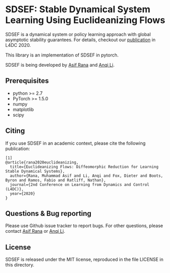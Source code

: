SDSEF: Stable Dynamical System Learning Using Euclideanizing Flows
===================================================
SDSEF is a dynamical system or policy learning approach with global asymptotic stability guarantees.
For details, checkout our [publication](https://arxiv.org/pdf/2005.13143.pdf) in L4DC 2020.

This library is an implementation of SDSEF in pytorch.

SDSEF is being developed by [Asif Rana](mailto:asif1253@gmail.com) and [Anqi Li](mailto:anqil4@cs.washington.edu).

Prerequisites
------
- python >= 2.7
- PyTorch >= 1.5.0
- numpy
- matplotlib
- scipy


Citing
-----

If you use SDSEF in an academic context, please cite the following publication:

```
[1]
@article{rana2020euclideanizing,
  title={Euclideanizing Flows: Diffeomorphic Reduction for Learning Stable Dynamical Systems},
  author={Rana, Muhammad Asif and Li, Anqi and Fox, Dieter and Boots, Byron and Ramos, Fabio and Ratliff, Nathan},
  journal={2nd Conference on Learning from Dynamics and Control (L4DC)},
  year={2020}
}
```

Questions & Bug reporting
-----

Please use Github issue tracker to report bugs. For other questions, please contact [Asif Rana](mailto:asif1253@gmail.com) or [Anqi Li](mailto:anqil4@cs.washington.edu).

License
-----

SDSEF is released under the MIT license, reproduced in the file LICENSE in this directory.
